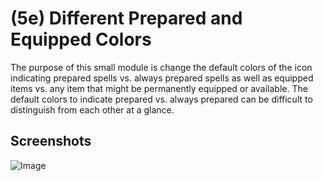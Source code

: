 # (5e) Different Prepared and Equipped Colors
The purpose of this small module is change the default colors of the icon indicating prepared spells vs. always prepared spells as well as equipped items vs. any item that might be permanently equipped or available. The default colors to indicate prepared vs. always prepared can be difficult to distinguish from each other at a glance. 

## Screenshots

![Image](https://github.com/sparkcity/foundryvtt/blob/master/screenshots/scnsht5edifferentcolors.png?raw=true "5e Different Prepared and Equipped Colors")